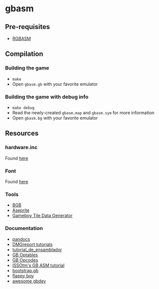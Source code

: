 # gbasm

## Pre-requisites

- [RGBASM](https://github.com/gbdev/rgbds)

## Compilation

### Building the game

- `make`
- Open `gbasm.gb` with your favorite emulator

### Building the game with debug info

- `make debug`
- Read the newly-created `gbasm.map` and `gbasm.sym` for more information
- Open `gbasm.bg` with your favorite emulator

## Resources

### hardware.inc

Found [here](https://github.com/gbdev/hardware.inc)

### Font

Found [here](https://dragon.style/@dodec/100218699356979811)

### Tools

- [BGB](https://bgb.bircd.org/)
- [Aseprite](https://www.aseprite.org/)
- [Gameboy Tile Data Generator](https://github.com/chrisantonellis/gbtdg)

### Documentation

- [pandocs](https://gbdev.io/pandocs/)
- [DMGreport tutorials](https://github.com/lancekindle/DMGreport)
- [tutorial_de_ensamblador](https://gb-archive.github.io/salvage/tutorial_de_ensamblador/tutorial_de_ensamblador%20%5BLa%20decadence%5D.html)
- [GB Optables](https://gbdev.io/gb-opcodes/optables/)
- [GB Opcodes](http://www.devrs.com/gb/files/opcodes.html)
- [ISSOtm's GB ASM tutorial](https://eldred.fr/gb-asm-tutorial/index.html)
- [bootstrap.gb](https://github.com/yenatch/bootstrap.gb)
- [flappy boy](https://github.com/bitnenfer/flappy-boy-asm)
- [awesome gbdev](https://github.com/gbdev/awesome-gbdev)